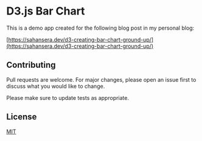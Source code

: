 # D3.js Bar Chart

This is a demo app created for the following blog post in my personal blog:

[https://sahansera.dev/d3-creating-bar-chart-ground-up/](https://sahansera.dev/d3-creating-bar-chart-ground-up/)


## Contributing
Pull requests are welcome. For major changes, please open an issue first to discuss what you would like to change.

Please make sure to update tests as appropriate.

## License
[MIT](https://choosealicense.com/licenses/mit/)
